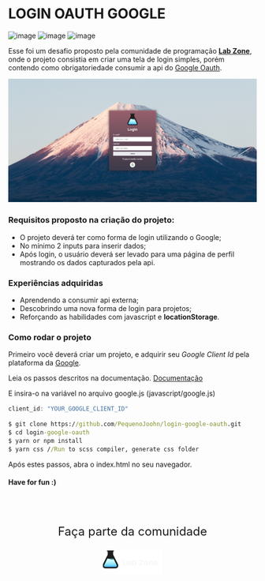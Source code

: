 # LOGIN OAUTH GOOGLE
![image](https://img.shields.io/badge/HTML5-E34F26?style=for-the-badge&logo=html5&logoColor=white)
![image](https://img.shields.io/badge/JavaScript-F7DF1E?style=for-the-badge&logo=javascript&logoColor=black)
![image](https://img.shields.io/badge/Sass-CC6699?style=for-the-badge&logo=sass&logoColor=white)

Esse foi um desafio proposto pela comunidade de programação __[Lab Zone](www.labzone.com.br)__, onde o projeto consistia em criar uma tela de login simples, porém contendo como obrigatoriedade consumir a api do [Google Oauth](https://developers.google.com/identity/gsi/web/guides/overview). 

![image](./assets/screen.png)

### __Requisitos proposto na criação do projeto:__
- O projeto deverá ter como forma de login utilizando o Google;
- No mínimo 2 inputs para inserir dados;
- Após login, o usuário deverá ser levado para uma página de perfil mostrando os dados capturados pela api.


### **Experiências adquiridas**
- Aprendendo a consumir api externa;
- Descobrindo uma nova forma de login para projetos;
- Reforçando as habilidades com javascript e __locationStorage__.

### Como rodar o projeto
Primeiro você deverá criar um projeto, e adquirir seu _Google Client Id_ pela plataforma da [Google](https://console.developers.google.com/).

Leia os passos descritos na documentação. [Documentação](https://developers.google.com/identity/gsi/web/guides/overview)

E insira-o na variável no arquivo google.js (javascript/google.js)
```js  
client_id: "YOUR_GOOGLE_CLIENT_ID"
```

```cmd
$ git clone https://github.com/PequenoJoohn/login-google-oauth.git
$ cd login-google-oauth
$ yarn or npm install
$ yarn css //Run to scss compiler, generate css folder
```





Após estes passos, abra o index.html no seu navegador.

#### Have for fun :)

<!-- <h1 align="center">
<img src="https://raw.githubusercontent.com/OldModz95-YTB/OldModz95-YTB/main/hi.gif" height="32" />
OldModz95
<img src="https://raw.githubusercontent.com/OldModz95-YTB/OldModz95-YTB/main/hi.gif" height="32" />
</h1> -->

<br>
<br>

<p style="text-align:center; font-size: 24px">Faça parte da comunidade</p>

<a href="https://discord.gg/bZdNzScxMz" target="_blank" alt="logo" style="display: flex; justify-content: center"> 
    <img src="./assets/logo.png" width="120px">
</a>